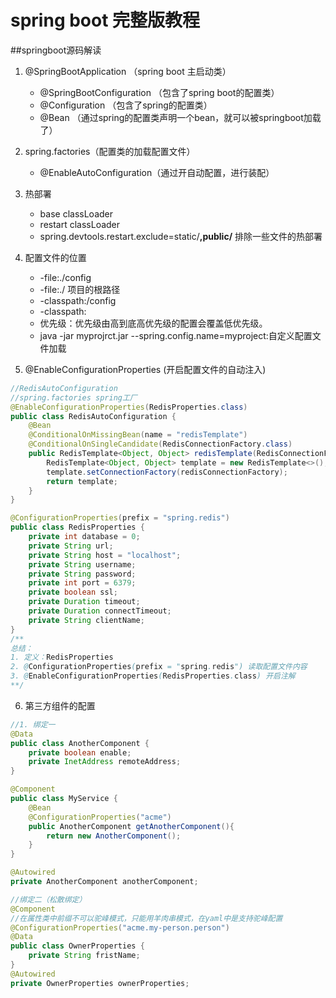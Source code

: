 # spring boot 完整版教程
##springboot源码解读
1. @SpringBootApplication （spring boot 主启动类）
   * @SpringBootConfiguration （包含了spring boot的配置类）
   * @Configuration （包含了spring的配置类）
   * @Bean （通过spring的配置类声明一个bean，就可以被springboot加载了）

2. spring.factories（配置类的加载配置文件）
   * @EnableAutoConfiguration（通过开自动配置，进行装配）
3. 热部署
   * base classLoader
   * restart classLoader
   * spring.devtools.restart.exclude=static/**,public/** 排除一些文件的热部署
4. 配置文件的位置
   * -file:./config
   * -file:./  项目的根路径
   * -classpath:/config
   * -classpath:
   * 优先级：优先级由高到底高优先级的配置会覆盖低优先级。
   * java -jar myprojrct.jar --spring.config.name=myproject:自定义配置文件加载
5. @EnableConfigurationProperties (开启配置文件的自动注入)
```java
//RedisAutoConfiguration
//spring.factories spring工厂
@EnableConfigurationProperties(RedisProperties.class)
public class RedisAutoConfiguration {
    @Bean
    @ConditionalOnMissingBean(name = "redisTemplate")
    @ConditionalOnSingleCandidate(RedisConnectionFactory.class)
    public RedisTemplate<Object, Object> redisTemplate(RedisConnectionFactory redisConnectionFactory) {
        RedisTemplate<Object, Object> template = new RedisTemplate<>();
        template.setConnectionFactory(redisConnectionFactory);
        return template;
    }
}

@ConfigurationProperties(prefix = "spring.redis")
public class RedisProperties {
	private int database = 0;
	private String url;
	private String host = "localhost";
	private String username;
	private String password;
	private int port = 6379;
	private boolean ssl;
	private Duration timeout;
	private Duration connectTimeout;
	private String clientName;
}
/**
总结：
1. 定义：RedisProperties
2. @ConfigurationProperties(prefix = "spring.redis") 读取配置文件内容
3. @EnableConfigurationProperties(RedisProperties.class) 开启注解
**/
```
6. 第三方组件的配置
```java
//1. 绑定一
@Data
public class AnotherComponent {
    private boolean enable;
    private InetAddress remoteAddress;
}

@Component
public class MyService {
    @Bean
    @ConfigurationProperties("acme")
    public AnotherComponent getAnotherComponent(){
        return new AnotherComponent();
    }
}

@Autowired
private AnotherComponent anotherComponent;

//绑定二（松散绑定）
@Component
//在属性类中前缀不可以驼峰模式，只能用羊肉串模式，在yaml中是支持驼峰配置
@ConfigurationProperties("acme.my-person.person")
@Data
public class OwnerProperties {
    private String fristName;
}
@Autowired
private OwnerProperties ownerProperties;
```
   
